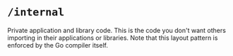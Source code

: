 # `/internal`

Private application and library code. This is the code you don't want others importing in their applications or libraries. Note that this layout pattern is enforced by the Go compiler itself.